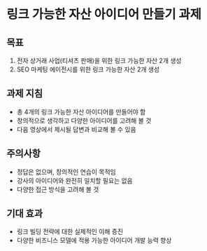 # 링크 가능한 자산 아이디어 만들기 과제

## 목표

1. 전자 상거래 사업(티셔츠 판매)을 위한 링크 가능한 자산 2개 생성
2. SEO 마케팅 에이전시를 위한 링크 가능한 자산 2개 생성

## 과제 지침

- 총 4개의 링크 가능한 자산 아이디어를 만들어야 함
- 창의적으로 생각하고 다양한 아이디어를 고려해 볼 것
- 다음 영상에서 제시될 답변과 비교해 볼 수 있음

## 주의사항

- 정답은 없으며, 창의적인 연습이 목적임
- 강사의 아이디어와 완전히 일치할 필요는 없음
- 다양한 접근 방식을 고려해 볼 것

## 기대 효과

- 링크 빌딩 전략에 대한 실제적인 이해 증진
- 다양한 비즈니스 모델에 적용 가능한 아이디어 개발 능력 향상
